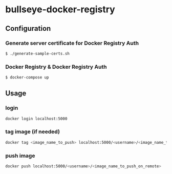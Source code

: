 # bullseye-docker-registry


## Configuration

### Generate server certificate for Docker Registry Auth

```sh
$ ./generate-sample-certs.sh
```

### Docker Registry & Docker Registry Auth

```sh
$ docker-compose up
```


## Usage

### login
```sh
docker login localhost:5000
```

### tag image (if needed)
```sh
docker tag <image_name_to_push> localhost:5000/<username>/<image_name_to_push_on_remote>
```

### push image
```sh
docker push localhost:5000/<username>/<image_name_to_push_on_remote>
```
